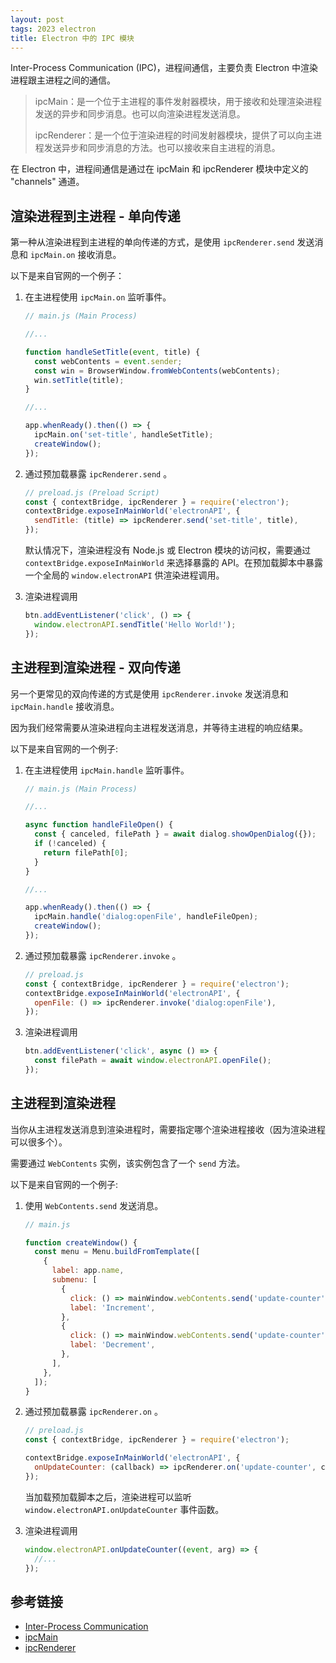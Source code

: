 ```yaml
---
layout: post
tags: 2023 electron
title: Electron 中的 IPC 模块
---
```


Inter-Process Communication (IPC)，进程间通信，主要负责 Electron 中渲染进程跟主进程之间的通信。

> ipcMain：是一个位于主进程的事件发射器模块，用于接收和处理渲染进程发送的异步和同步消息。也可以向渲染进程发送消息。
>
> ipcRenderer：是一个位于渲染进程的时间发射器模块，提供了可以向主进程发送异步和同步消息的方法。也可以接收来自主进程的消息。

在 Electron 中，进程间通信是通过在 ipcMain 和 ipcRenderer 模块中定义的 "channels" 通道。

## 渲染进程到主进程 - 单向传递

第一种从渲染进程到主进程的单向传递的方式，是使用 `ipcRenderer.send` 发送消息和 `ipcMain.on` 接收消息。

以下是来自官网的一个例子：

1. 在主进程使用 `ipcMain.on` 监听事件。

   ```js
   // main.js (Main Process)

   //...

   function handleSetTitle(event, title) {
     const webContents = event.sender;
     const win = BrowserWindow.fromWebContents(webContents);
     win.setTitle(title);
   }

   //...

   app.whenReady().then(() => {
     ipcMain.on('set-title', handleSetTitle);
     createWindow();
   });
   ```

2. 通过预加载暴露 `ipcRenderer.send` 。

   ```js
   // preload.js (Preload Script)
   const { contextBridge, ipcRenderer } = require('electron');
   contextBridge.exposeInMainWorld('electronAPI', {
     sendTitle: (title) => ipcRenderer.send('set-title', title),
   });
   ```

   默认情况下，渲染进程没有 Node.js 或 Electron 模块的访问权，需要通过 `contextBridge.exposeInMainWorld` 来选择暴露的 API。在预加载脚本中暴露一个全局的 `window.electronAPI` 供渲染进程调用。

3. 渲染进程调用

   ```js
   btn.addEventListener('click', () => {
     window.electronAPI.sendTitle('Hello World!');
   });
   ```

## 主进程到渲染进程 - 双向传递

另一个更常见的双向传递的方式是使用 `ipcRenderer.invoke` 发送消息和 `ipcMain.handle` 接收消息。

因为我们经常需要从渲染进程向主进程发送消息，并等待主进程的响应结果。

以下是来自官网的一个例子:

1. 在主进程使用 `ipcMain.handle` 监听事件。

   ```js
   // main.js (Main Process)

   //...

   async function handleFileOpen() {
     const { canceled, filePath } = await dialog.showOpenDialog({});
     if (!canceled) {
       return filePath[0];
     }
   }

   //...

   app.whenReady().then(() => {
     ipcMain.handle('dialog:openFile', handleFileOpen);
     createWindow();
   });
   ```

2. 通过预加载暴露 `ipcRenderer.invoke` 。

   ```js
   // preload.js
   const { contextBridge, ipcRenderer } = require('electron');
   contextBridge.exposeInMainWorld('electronAPI', {
     openFile: () => ipcRenderer.invoke('dialog:openFile'),
   });
   ```

3. 渲染进程调用

   ```js
   btn.addEventListener('click', async () => {
     const filePath = await window.electronAPI.openFile();
   });
   ```

## 主进程到渲染进程

当你从主进程发送消息到渲染进程时，需要指定哪个渲染进程接收（因为渲染进程可以很多个）。

需要通过 `WebContents` 实例，该实例包含了一个 `send` 方法。

以下是来自官网的一个例子:

1. 使用 `WebContents.send` 发送消息。

   ```js
   // main.js

   function createWindow() {
     const menu = Menu.buildFromTemplate([
       {
         label: app.name,
         submenu: [
           {
             click: () => mainWindow.webContents.send('update-counter', 1),
             label: 'Increment',
           },
           {
             click: () => mainWindow.webContents.send('update-counter', -1),
             label: 'Decrement',
           },
         ],
       },
     ]);
   }
   ```

2. 通过预加载暴露 `ipcRenderer.on` 。

   ```js
   // preload.js
   const { contextBridge, ipcRenderer } = require('electron');

   contextBridge.exposeInMainWorld('electronAPI', {
     onUpdateCounter: (callback) => ipcRenderer.on('update-counter', callback),
   });
   ```

   当加载预加载脚本之后，渲染进程可以监听 `window.electronAPI.onUpdateCounter` 事件函数。

3. 渲染进程调用

   ```js
   window.electronAPI.onUpdateCounter((event, arg) => {
     //...
   });
   ```

## 参考链接

- [Inter-Process Communication](https://www.electronjs.org/docs/latest/tutorial/ipc)
- [ipcMain](https://www.electronjs.org/docs/latest/api/ipc-main)
- [ipcRenderer](https://www.electronjs.org/docs/latest/api/ipc-renderer)
